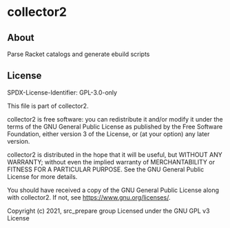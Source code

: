 # collector2


## About

Parse Racket catalogs and generate ebuild scripts


## License

SPDX-License-Identifier: GPL-3.0-only

This file is part of collector2.

collector2 is free software: you can redistribute it and/or modify
it under the terms of the GNU General Public License as published by
the Free Software Foundation, either version 3 of the License, or
(at your option) any later version.

collector2 is distributed in the hope that it will be useful,
but WITHOUT ANY WARRANTY; without even the implied warranty of
MERCHANTABILITY or FITNESS FOR A PARTICULAR PURPOSE.  See the
GNU General Public License for more details.

You should have received a copy of the GNU General Public License
along with collector2.  If not, see <https://www.gnu.org/licenses/>.

Copyright (c) 2021, src_prepare group
Licensed under the GNU GPL v3 License
